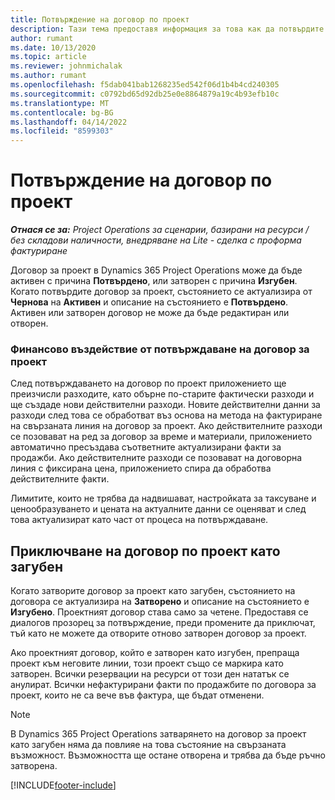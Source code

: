 ```yaml
---
title: Потвърждение на договор по проект
description: Тази тема предоставя информация за това как да потвърдите договор в Project Operations.
author: rumant
ms.date: 10/13/2020
ms.topic: article
ms.reviewer: johnmichalak
ms.author: rumant
ms.openlocfilehash: f5dab041bab1268235ed542f06d1b4b4cd240305
ms.sourcegitcommit: c0792bd65d92db25e0e8864879a19c4b93efb10c
ms.translationtype: MT
ms.contentlocale: bg-BG
ms.lasthandoff: 04/14/2022
ms.locfileid: "8599303"
---
```

# <a name="confirm-a-project-contract"></a>Потвърждение на договор по проект

_**Отнася се за:** Project Operations за сценарии, базирани на ресурси / без складови наличности, внедряване на Lite - сделка с проформа фактуриране_

Договор за проект в Dynamics 365 Project Operations може да бъде активен с причина **Потвърдено**, или затворен с причина **Изгубен**. Когато потвърдите договор за проект, състоянието се актуализира от **Чернова** на **Активен** и описание на състоянието е **Потвърдено**. Активен или затворен договор не може да бъде редактиран или отворен. 

### <a name="financial-impact-of-confirming-a-project-contract"></a>Финансово въздействие от потвърждаване на договор за проект

След потвърждаването на договор по проект приложението ще преизчисли разходите, като обърне по-старите фактически разходи и ще създаде нови действителни разходи. Новите действителни данни за разходи след това се обработват въз основа на метода на фактуриране на свързаната линия на договор за проект. Ако действителните разходи се позовават на ред за договор за време и материали, приложението автоматично пресъздава съответните актуализирани факти за продажби. Ако действителните разходи се позовават на договорна линия с фиксирана цена, приложението спира да обработва действителните факти.

Лимитите, които не трябва да надвишават, настройката за таксуване и ценообразуването и цената на актуалните данни се оценяват и след това актуализират като част от процеса на потвърждаване.

## <a name="close-a-project-contract-as-lost"></a>Приключване на договор по проект като загубен

Когато затворите договор за проект като загубен, състоянието на договора се актуализира на **Затворено** и описание на състоянието е **Изгубено**. Проектният договор става само за четене. Предоставя се диалогов прозорец за потвърждение, преди промените да приключат, тъй като не можете да отворите отново затворен договор за проект.

Ако проектният договор, който е затворен като изгубен, препраща проект към неговите линии, този проект също се маркира като затворен. Всички резервации на ресурси от този ден нататък се анулират. Всички нефактурирани факти по продажбите по договора за проект, които не са вече във фактура, ще бъдат отменени.

> [!NOTE]
> В Dynamics 365 Project Operations затварянето на договор за проект като загубен няма да повлияе на това състояние на свързаната възможност. Възможността ще остане отворена и трябва да бъде ръчно затворена.


[!INCLUDE[footer-include](../../includes/footer-banner.md)]